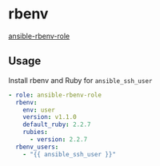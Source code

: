 # rbenv

[ansible-rbenv-role](https://github.com/zzet/ansible-rbenv-role)

## Usage

Install rbenv and Ruby for `ansible_ssh_user`

```yml
- role: ansible-rbenv-role
  rbenv:
    env: user
    version: v1.1.0
    default_ruby: 2.2.7
    rubies:
      - version: 2.2.7
  rbenv_users:
    - "{{ ansible_ssh_user }}"
```
